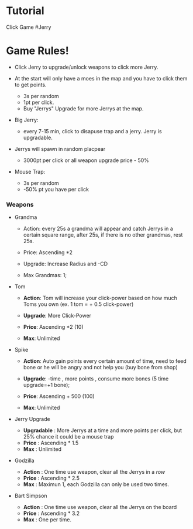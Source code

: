 # Tutorial
Click Game #Jerry

# Game Rules!

- Click Jerry to upgrade/unlock weapons to click more Jerry.

- At the start will only have a moes in the map and you have to click them to get points.
    - 3s per random
    - 1pt per click.
    - Buy "Jerrys" Upgrade for more Jerrys at the map.

- Big Jerry: 
    - every 7-15 min, click to disapuse trap and a jerry. Jerry is upgradable. 

- Jerrys will spawn in random placpear
    - 3000pt per click or all weapon upgrade price - 50%

- Mouse Trap:

    - 3s per random 
    - -50% pt you have per click
### Weapons


- Grandma
    - Action: every 25s a grandma will appear and catch Jerrys in a certain square range, after 25s, if there is no other grandmas, rest 25s.

    - Price: Ascending *2

    - Upgrade: Increase Radius and -CD

    - Max Grandmas: 1;


- Tom

    - **Action**: Tom will increase your click-power based on how much Toms you own (ex. 1 tom = + 0.5 click-power)

    - **Upgrade**: More Click-Power

    - **Price**: Ascending *2 (10)

    - **Max**: Unlimited


- Spike

    - **Action**: Auto gain points every certain amount of time, need to feed bone or he will be angry and not help you (buy bone from shop)

    - **Upgrade**: -time , more points , consume more bones (5 time upgrade=+1 bone);

    - **Price**: Ascending + 500 (100)

    - **Max**: Unlimited


- Jerry Upgrade


    - **Upgradable** : More Jerrys at a time and more points per click, but 25% chance it could be a mouse trap
    - **Price** : Ascending * 1.5
    - **Max** : Unlimited

- Godzilla
    - **Action** : One time use weapon, clear all the Jerrys in a *row*
    - **Price** : Ascending * 2.5
    - **Max** : Maximun 1, each Godzilla can only be used two times.

- Bart Simpson
    - **Action** : One time use weapon, clear all the Jerrys on the board
    - **Price** : Ascending * 3.2
    - **Max** : One per time.


